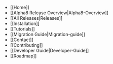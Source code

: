 * [[Home]]
* [[Alpha8 Release Overview|Alpha8-Overview]]
* [[All Releases|Releases]]
* [[Installation]]
* [[Tutorials]]
* [[Migration Guide|Migration-guide]]
* [[Contact]]
* [[Contributing]]
* [[Developer Guide|Developer-Guide]]
* [[Roadmap]]
